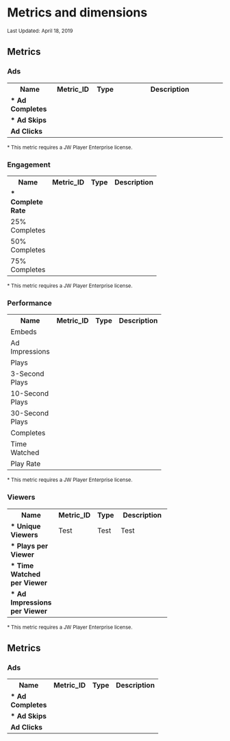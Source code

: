 # Metrics and dimensions

<sup>Last Updated: April 18, 2019</sup>

## Metrics

### Ads

<table>
  <tr>
    <th>Name</th>
    <th>Metric_ID</th> 
    <th>Type</th>
    <th>Description</th>
  </tr>
  <tr>
    <td style="width:21%"><strong>* Ad Completes</strong></td>
    <td style="width:19%"></td> 
    <td style="width:5%"></td>
    <td></td>
  </tr>
  <tr>
    <td><strong>* Ad Skips</strong></td>
    <td></td> 
    <td></td>
    <td></td>
  </tr>
  <tr>
    <td><strong>Ad Clicks</strong></td>
    <td></td> 
    <td></td>
    <td></td>
  </tr>
</table>

<sup>* This metric requires a JW Player Enterprise license.

### Engagement

<table>
  <tr>
    <th>Name</th>
    <th>Metric_ID</th> 
    <th>Type</th>
    <th>Description</th>
  </tr>
  <tr>
    <td style="width:25px"><strong>* Complete Rate</strong></td>
    <td></td> 
    <td></td>
    <td></td>
  </tr>
  <tr>
    <td>25% Completes</td>
    <td></td> 
    <td></td>
    <td></td>
  </tr>
  <tr>
    <td>50% Completes</td>
    <td></td> 
    <td></td>
    <td></td>
  </tr>
  <tr>
    <td>75% Completes</td>
    <td></td> 
    <td></td>
    <td></td>
  </tr>
</table>

<sup>* This metric requires a JW Player Enterprise license.

### Performance

<table>
  <tr>
    <th>Name</th>
    <th>Metric_ID</th> 
    <th>Type</th>
    <th>Description</th>
  </tr>
  <tr>
    <td style="width:25px">Embeds</td>
    <td></td> 
    <td></td>
    <td></td>
  </tr>
  <tr>
    <td>Ad Impressions</td>
    <td></td> 
    <td></td>
    <td></td>
  </tr>
  <tr>
    <td>Plays</td>
    <td></td> 
    <td></td>
    <td></td>
  </tr>
  <tr>
    <td>3-Second Plays</td>
    <td></td> 
    <td></td>
    <td></td>
  </tr>
  <tr>
    <td>10-Second Plays</td>
    <td></td> 
    <td></td>
    <td></td>
  </tr>
  <tr>
    <td>30-Second Plays</td>
    <td></td> 
    <td></td>
    <td></td>
  </tr>
  <tr>
    <td>Completes</td>
    <td></td> 
    <td></td>
    <td></td>
  </tr>
  <tr>
    <td>Time Watched</td>
    <td></td> 
    <td></td>
    <td></td>
  </tr>
  <tr>
    <td>Play Rate</td>
    <td></td> 
    <td></td>
    <td></td>
  </tr>
</table>

<sup>* This metric requires a JW Player Enterprise license.

### Viewers

<table>
  <tr>
    <th>Name</th>
    <th>Metric_ID</th> 
    <th>Type</th>
    <th>Description</th>
  </tr>
  <tr>
    <td style="width:55px"><strong>* Unique Viewers</strong></td>
    <td>Test</td> 
    <td>Test</td>
    <td style="width:100px">Test</td>
  </tr>
  <tr>
    <td><strong>* Plays per Viewer</strong></td>
    <td></td> 
    <td></td>
    <td></td>
  </tr>
  <tr>
    <td><strong>* Time Watched per Viewer</strong></td>
    <td></td> 
    <td></td>
    <td></td>
  </tr>
  <tr>
    <td><strong>* Ad Impressions per Viewer</strong></td>
    <td></td> 
    <td></td>
    <td></td>
  </tr>
</table>

<sup>* This metric requires a JW Player Enterprise license.

## Metrics

### Ads

<table>
  <tr>
    <th>Name</th>
    <th>Metric_ID</th> 
    <th>Type</th>
    <th>Description</th>
  </tr>
  <tr>
    <td style="width:25px"><strong>* Ad Completes</strong></td>
    <td></td> 
    <td></td>
  </tr>
  <tr>
    <td><strong>* Ad Skips</strong></td>
    <td></td> 
    <td></td>
  </tr>
  <tr>
    <td><strong>Ad Clicks</strong></td>
    <td></td> 
    <td></td>
  </tr>
</table>